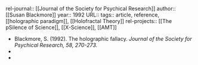 rel-journal:: [[Journal of the Society for Psychical Research]]
author:: [[Susan Blackmore]]
year:: 1992
URL::
tags:: article, reference, [[holographic paradigm]], [[Holofractal Theory]]
rel-projects:: [[The pSilence of Science]], [[X-Science]], [[AMT]]


- Blackmore, S. (1992). The holographic fallacy. *Journal of the Society for Psychical Research, 58, 270-273.*
-
-
